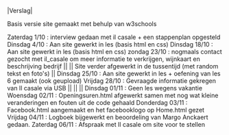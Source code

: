 |Verslag|


Basis versie site gemaakt met behulp van w3schools

Zaterdag 1/10 : interview gedaan met il casale + een stappenplan opgesteld
Dinsdag 4/10 : Aan site gewerkt in les (basis html en css)
Dinsdag 18/10 :  Aan site gewerkt in les (basis html en css)
zondag   23/10 : nogmaals contact gezocht met il_casale om meer informatie te verkrijgen, wijnkaart en beschrijving bedrijf
||
||      Site verder afgewerkt in de tussentijd (met random tekst en foto's)
||
Dinsdag 25/10 :  Aan site gewerkt in les + oefening van les 6 gemaakt (ook geupload)
Vrijdag 28/10 : Gevraagde informatie gekregen van Il casale via USB
||
||
||
Dinsdag 01/11 : Geen les wegens vakantie
Woensdag 02/11 : Openingsuren.html afgewerkt samen met nog wat kleine veranderingen en fouten uit de code gehaald
Donderdag 03/11 : Facebook.html aangemaakt en het facebooklogo op Home.html gezet
Vrijdag 04/11 : Logboek bijgewerkt en beoordeling van Margo Anckaert gedaan. 
Zaterdag 06/11 : Afspraak met Il casale om site voor te stellen

